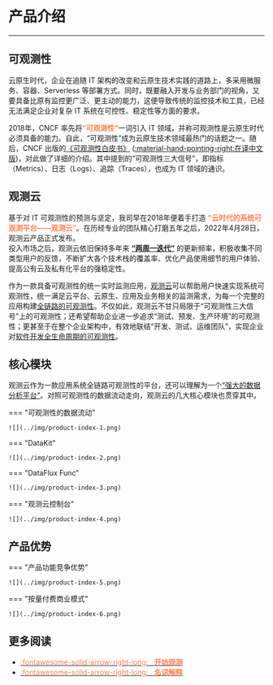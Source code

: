 # 产品介绍
---

## 可观测性

云原生时代，企业在追随 IT 架构的改变和云原生技术实践的道路上，多采用微服务、容器、Serverless 等部署方式。同时，既要融入开发与业务部门的视角，又要具备比原有监控更广泛、更主动的能力，这便导致传统的监控技术和工具，已经无法满足企业对复杂 IT 系统在可控性、稳定性等方面的要求。

2018年，CNCF 率先将<font color="coral">**“可观测性”**</font>一词引入 IT 领域，并称可观测性是云原生时代必须具备的能力。自此，“可观测性”成为云原生技术领域最热门的话题之一。随后，CNCF 出版的[《可观测性白皮书》](https://github.com/cncf/tag-observability/blob/main/whitepaper.md)
([:material-hand-pointing-right:在译中文版](https://github.com/chenmudu/tag-observability/blob/main/whitepaper-zh.md))，对此做了详细的介绍。其中提到的“可观测性三⼤信号”，即指标（Metrics）、日志（Logs）、追踪（Traces），也成为 IT 领域的通识。


## 观测云

基于对 IT 可观测性的预测与坚定，我司早在2018年便着手打造 <font color="coral">**“云时代的系统可观测平台——观测云”**</font>。在历经专业的团队精心打磨五年之后，2022年4月28日，观测云产品正式发布。<br/>
投入市场之后，观测云依旧保持多年来 <font color="coral">**[“两周一迭代”](../../release-notes/index.md)**</font> 的更新频率，积极收集不同类型用户的反馈，不断扩大各个技术栈的覆盖率、优化产品使用细节的用户体验、提高公有云及私有化平台的强稳定性。

作为一款具备可观测性的统一实时监测应用，[观测云](https://www.guance.com/)可以帮助用户快速实现系统可观测性，统一满足云平台、云原生、应用及业务相关的监测需求，为每一个完整的应用构建<u>全链路的可观测性</u>。不仅如此，观测云不甘只局限于“可观测性三⼤信号”上的可观测性；还希望帮助企业进一步追求“测试、预发、生产环境”的可观测性；更甚至于在整个企业架构中，有效地联结“开发、测试、运维团队”，实现企业对<u>软件开发全生命周期的可观测性</u>。


## 核心模块

观测云作为一款应用系统全链路可观测性的平台，还可以理解为一个<u>“强大的数据分析平台”</u>。对照可观测性的数据流动走向，观测云的几大核心模块也贯穿其中。


<div class="grid" markdown>

=== "可观测性的数据流动"

    ![](../img/product-index-1.png)

=== "DataKit"

    ![](../img/product-index-2.png)

=== "DataFlux Func"

    ![](../img/product-index-3.png)

=== "观测云控制台"

    ![](../img/product-index-4.png)
    

</div>



## 产品优势


<div class="grid" markdown>

=== "产品功能竞争优势"

    ![](../img/product-index-5.png)

=== "按量付费商业模式"

    ![](../img/product-index-6.png)

</div>


## 更多阅读


<div class="grid cards" markdown>

- [<font color="coral"> :fontawesome-solid-arrow-right-long: &nbsp; **开始观测**</font>](../getting-guance.md)
- [<font color="coral"> :fontawesome-solid-arrow-right-long: &nbsp; **名词解释**</font>](./glossary.md)

</div>